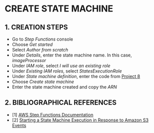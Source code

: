 # CREATE STATE MACHINE

## 1. CREATION STEPS

- Go to *Step Functions* console
- Choose *Get started*
- Select *Author from scratch*
- Under *Details*, enter the state machine name. In this case, *imageProcessor*
- Under *IAM role*, select *I will use an existing role*
- Under *Existing IAM roles*, select *StatesExecutionRole*
- Under *State machine definition*, enter the code from [Project 8](../Projects/imageProcessingWorkflow/imageProcessorStateMachine.json)
- Choose *Create state machine*
- Enter the state machine created and copy the *ARN*

## 2. BIBLIOGRAPHICAL REFERENCES

- [1] [AWS Step Functions Documentation](https://docs.aws.amazon.com/step-functions/)
- [2] [Starting a State Machine Execution in Response to Amazon S3 Events](https://docs.aws.amazon.com/step-functions/latest/dg/tutorial-cloudwatch-events-s3.html)
